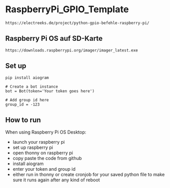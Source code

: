 # RaspberryPi_GPIO_Template

`https://electreeks.de/project/python-gpio-befehle-raspberry-pi/`

## Raspberry Pi OS auf SD-Karte
`https://downloads.raspberrypi.org/imager/imager_latest.exe`

## Set up
```
pip install aiogram
```
```
# Create a bot instance
bot = Bot(token='Your token goes here')
```
```
# Add group id here
group_id = -123
```

## How to run
When using Raspberry Pi OS Desktop:
- launch your raspberry pi
- set up raspberry pi
- open thonny on raspberry pi
- copy paste the code from github
- install aiogram
- enter your token and group id
- either run in thonny or create cronjob for your saved python file to make sure it runs again after any kind of reboot
